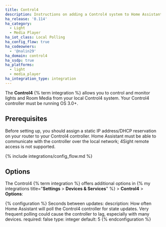```yaml
---
title: Control4
description: Instructions on adding a Control4 system to Home Assistant.
ha_release: '0.114'
ha_category:
  - Light
  - Media Player
ha_iot_class: Local Polling
ha_config_flow: true
ha_codeowners:
  - '@nalin29'
ha_domain: control4
ha_ssdp: true
ha_platforms:
  - light
  - media_player
ha_integration_type: integration
---
```


The **Control4** {% term integration %} allows you to control and monitor lights and Room Media from your local Control4 system. Your Control4 controller must be running OS 3.0+.

## Prerequisites

Before setting up, you should assign a static IP address/DHCP reservation on your router to your Control4 controller. Home Assistant must be able to communicate with the controller over the local network; 4Sight remote access is not supported.

{% include integrations/config_flow.md %}

## Options

The Control4 {% term integration %} offers additional options in {% my integrations title="**Settings** > **Devices & Services**" %} > **Control4** > **Options**:

{% configuration %}
Seconds between updates:
  description: How often Home Assistant will poll the Control4 controller for state updates. Very frequent polling could cause the controller to lag, especially with many devices.
  required: false
  type: integer
  default: 5
{% endconfiguration %}
